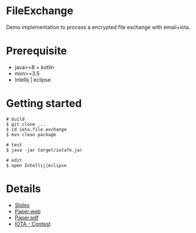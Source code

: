 # FileExchange

Demo implementation to process a encrypted file exchange with email+iota.

# Prerequisite

* java>=8 + kotlin
* mvn>=3.5
* Intellij | eclipse

# Getting started

```$bash
# build
$ git clone ...
$ cd iota.file.exchange
$ mvn clean package

# test
$ java -jar target/iotafe.jar

# edit
$ open Intellij|eclipse
```

# Details 

* [Slides](./doc/slides.key)
* [Paper.web](./doc/README.md)
* [Paper.pdf](./doc/slides.key)
* [IOTA - Contest](https://blog.iota.org/iota-contest-the-perfect-brainstorm-f32eb505306c)